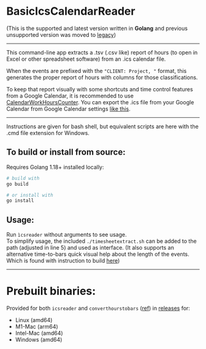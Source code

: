 # BasicIcsCalendarReader

(This is the supported and latest version written in **Golang** and previous unsupported version was moved to [legacy](legacy))
___

This command-line app extracts a .tsv (.csv like) report of hours (to open in Excel or other spreadsheet software) from an .ics calendar file.

When the events are prefixed with the `"CLIENT: Project, "` format, this generates the proper report of hours with columns for those classifications. 

To keep that report visually with some shortcuts and time control features from a Google Calendar, it is recommended to use [CalendarWorkHoursCounter](https://github.com/Ortega-Dan/CalendarWorkHoursCounter). You can export the .ics file from your Google Calendar from Google Calendar settings [like this](img/exportFromGcal.png).

___
Instructions are given for bash shell, but equivalent scripts are here with the .cmd file extension for Windows.

## To build or install from source:
Requires Golang 1.18+ installed locally:
```bash
# build with
go build
```
```bash
# or install with
go install
```


## Usage:
Run `ìcsreader` without arguments to see usage.\
To simplify usage, the included `./timesheetextract.sh` can be added to the path (adjusted in line 5) and used as interface. (It also supports an alternative time-to-bars quick visual help about the length of the events. Which is found with instruction to build [here](convertHoursToBars))

___

# Prebuilt binaries:
Provided for both `icsreader` and `converthourstobars` ([ref](convertHoursToBars)) in [releases](https://github.com/Ortega-Dan/BasicIcsCalendarReader/releases) for:
- Linux (amd64)
- M1-Mac (arm64)
- Intel-Mac (amd64)
- Windows (amd64)
